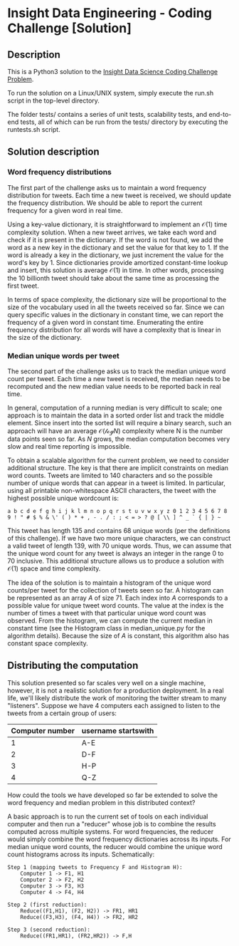 Insight Data Engineering - Coding Challenge [Solution]
===========================================================

## Description

This is a Python3 solution to the [Insight Data Science Coding Challenge Problem](https://github.com/InsightDataScience/cc-example).

To run the solution on a Linux/UNIX system, simply execute the run.sh script in the top-level directory.

The folder tests/ contains a series of unit tests, scalability tests, and end-to-end tests, all of which can be run from the tests/ directory by executing the runtests.sh script.

## Solution description

### Word frequency distributions
The first part of the challenge asks us to maintain a word frequency distribution for tweets.  Each time a new tweet is received, we should update the frequency distribution.  We should be able to report the current frequency for a given word in real time.

Using a key-value dictionary, it is straightforward to implement an $\mathcal{O}(1)$ time complexity solution.
When a new tweet arrives, we take each word and check if it is present in the dictionary.  If the word is not found,
we add the word as a new key in the dictionary and set the value for that key to 1.  If the word is already a key in the dictionary, we just increment the value for the word's key by 1. Since dictionaries provide amortized constant-time lookup and insert, this solution is average $\mathcal{O}(1)$ in time.  In other words, processing the 10 billionth tweet should take about the same time as processing the first tweet. 

In terms of space complexity, the dictionary size will be proportional to the size of the vocabulary used in all the tweets received so far.  Since we can query specific values in the dictionary in constant time, we can report the frequency of a given word in constant time.  Enumerating the entire frequency distribution for all words will have a complexity that is linear in the size of the dictionary.

### Median unique words per tweet
The second part of the challenge asks us to track the median unique word count per tweet.  Each time a new tweet is received, the median needs to be recomputed and the new median value needs to be reported back in real time.

In general, computation of a running median is very difficult to scale; one approach is to maintain the data in a sorted order list and track the middle element. Since insert into the sorted list will require a binary search, such an approach will have an average $\mathcal{O}(\mathcal{log} N)$ complexity where N is the number data points seen so far. As $N$ grows, the median computation becomes very slow and real time reporting is impossible.

To obtain a scalable algorithm for the current problem, we need to consider additional structure. The key is that there are implicit constraints on median word counts. Tweets are limited to 140 characters and so the possible number of unique words that can appear in a tweet is limited. In particular, using all printable non-whitespace ASCII characters, the tweet with the highest possible unique wordcount is:

    a b c d e f g h i j k l m n o p q r s t u v w x y z 0 1 2 3 4 5 6 7 8 9 ! " # $ % & \' ( ) * + , - . / : ; < = > ? @ [ \\ ] ^ _ ` { | } ~

This tweet has length 135 and contains 68 unique words (per the definitions of this challenge).  If we have two more unique characters, we can construct a valid tweet of length 139, with 70 unique words.  Thus, we can assume that the unique word count for any tweet is always an integer in the range $0$ to $70$ inclusive.  This additional structure allows us to produce a solution with $\mathcal{O}(1)$ space and time complexity.

The idea of the solution is to maintain a histogram of the unique word counts/per tweet for the collection of tweets seen so far.  A histogram can be represented as an array $A$ of size 71.  Each index into $A$ corresponds to a possible value for unique tweet word counts.  The value at the index is the number of times a tweet with that particular unique word count was observed.  From the histogram, we can compute the current median in constant time (see the Histogram class in median_unique.py for the algorithm details).  Because the size of $A$ is constant, this algorithm also has constant space complexity.

## Distributing the computation
This solution presented so far scales very well on a single machine, however, it is not a realistic solution for a production deployment. In a real life, we'll likely distribute the work of monitoring the twitter stream to many "listeners". Suppose we have 4 computers each assigned to listen to the tweets from a certain group of users:

|Computer number|username startswith|
|---------------|-------------------|
|1|A-E|
|2|D-F|
|3|H-P|
|4|Q-Z|

How could the tools we have developed so far be extended to solve the word frequency and median problem in this distributed context?

A basic approach is to run the current set of tools on each individual computer and 
then run a "reducer" whose job is to combine the results computed across multiple systems. For word frequencies, the reducer would simply combine the word frequency dictionaries across its inputs.  For median unique word counts, the reducer would combine the unique word count histograms across its inputs.  Schematically:

    Step 1 (mapping tweets to Frequency F and Histogram H):
        Computer 1 -> F1, H1
        Computer 2 -> F2, H2
        Computer 3 -> F3, H3
        Computer 4 -> F4, H4

    Step 2 (first reduction):
        Reduce((F1,H1), (F2, H2)) -> FR1, HR1
        Reduce((F3,H3), (F4, H4)) -> FR2, HR2

    Step 3 (second reduction):
        Reduce((FR1,HR1), (FR2,HR2)) -> F,H

